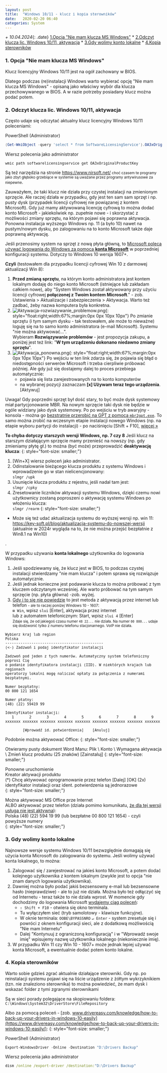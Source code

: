 ```yaml
---
layout: post
title:  "Windows 10/11 - klucz i kopia sterowników"
date:   2020-02-20 06:40
categories: System
---
```



_+ 10.04.2024_{: .date} 
[1.Opcja "Nie mam klucza MS Windows"]({{site.url}}{{site.baseurl}}{{page.url}}#1-opcja-nie-mam-klucza-ms-windows) * 
[2.Odczyt klucza lic. Windows 10/11, aktywacja]({{site.url}}{{site.baseurl}}{{page.url}}#2-odczyt-klucza-lic-windows-1011-aktywacja) * 
[3.Gdy wolimy konto lokalne]({{site.url}}{{site.baseurl}}{{page.url}}#3-gdy-wolimy-konto-lokalne) * 
[4.Kopia sterowników]({{site.url}}{{site.baseurl}}{{page.url}}#4-kopia-sterowników) 

<style>.date{font-size: smaller;color:#828282;}</style>

### 1. Opcja "Nie mam klucza MS Windows"

Klucz licencyjny Windows 10/11 jest na ogół zachowany w BIOS.

Dlatego podczas (re)instalacji Windows warto wybierać opcję "Nie mam klucza MS Windows" - opisaną jako właściwy wybór dla klucza przechowywanego w BIOS. A w razie potrzeby posiadany klucz można podać potem.



### 2. Odczyt klucza lic. Windows 10/11, aktywacja 

Często udaje się odczytać aktualny klucz licencyjny Windows 10/11 poleceniami:

PowerShell (Administrator)
````powershell
(Get-WmiObject -query 'select * from SoftwareLicensingService').OA3xOriginalProductKey
````

Wiersz polecenia jako administrator
````bat
wmic path softwarelicensingservice get OA3xOriginalProductKey
````

Są też narzędzia na stronie 
<https://www.nirsoft.net/>
<small>choć czasem te programy jako zbyt głęboko grzebiące w systemie są uważane przez programy antywirusowe za niepewne</small>.

Zauważyłem, że taki klucz nie działa przy czystej instalacji na zmienionym sprzęcie. Ale raczej działa w przypadku, gdy jest ten sam sam sprzęt i np. pusty dysk (przypadek licencji cyfrowej nie powiązanej z kontem Microsoft). Gdy już mamy aktywowaną licencję cyfrową to można dodać konto Microsoft - jakiekolwiek np. zupełnie nowe - i skorzystać z możliwości zmiany sprzętu, na którym pojawi się poprawna aktywacja. Ponowna instalacja wyższego Windows np. 11 (a było 10) nawet na pustym/nowym dysku, po zalogowaniu na to konto Microsoft także daje poprawną aktywację.

Jeśli przenosimy system na sprzęt z nową płyta główną, to [Microsoft poleca używać logowania do Windows za pomocą **konta Microsoft**](https://support.microsoft.com/pl-pl/windows/ponowne-aktywowanie-systemu-windows-10-po-zmianie-sprz%C4%99towej-2c0e962a-f04c-145b-6ead-fb3fc72b6665) w poprzedniej konfiguracji systemu. Dotyczy to Windows 10 wersja 1607+. 

**Czyli** (testowałem dla przypadku licencji cyfrowej Win 10 z darmowej aktualizacji Win 8):

1. **Przed zmianą sprzętu**, na którym konto administratora jest kontem lokalnym dodaję do niego konto Microsoft (istniejące lub zakładam całkiem nowe), aby "System Windows został aktywowany przy użyciu licencji cyfrowej **połączonej z Twoim kontem Microsoft**." - zob. Ustawienia  > Aktualizacje i zabezpieczenia > Aktywacja. Warto też zadbać, żeby nazwa komputera była konkretna.
2. ![Aktywacja-rozwiazywanie_problemow.png]({{site.baseurl}}/assets/img/Aktywacja-rozwiazywanie_problemow.png "Aktywacja-rozwiazywanie_problemow.png"){: style="float:right;width:67%;margin:0px 0px 10px 10px"} 
Po zmianie sprzętu (i tym samym dysku - tak testowałem, ale może to nieważne) loguję się na to samo konto administratora (e-mail Microsoft). Systemu "nie można aktywować...".  
Wybieram **Rozwiązywanie problemów** - jest propozycja zakupu, 
a poniżej jest też link: "**W tym urządzeniu dokonano niedawno zmiany sprzętu**".
3. ![Aktywacja_ponowna.png]({{site.baseurl}}/assets/img/Aktywacja_ponowna.png "Aktywacja_ponowna.png"){: style="float:right;width:67%;margin:0px 0px 10px 10px"} 
Po wejściu w ten link zdarza się, że pojawia się błąd o niedostępności serwerów Microsoft i trzeba cierpliwie próbować później. Ale gdy już się dostajemy dalej to proces przebiega automatycznie:
    * pojawia się lista zarejestrowanych na to konto komputerów
    * na wybranej pozycji zaznaczam **[x] Używam teraz tego urządzenia**. [Aktywuj]

Uwaga! Gdy poprzedni sprzęt był dość stary, to być może dysk systemowy miał partycjonowanie MBR. Na nowym sprzęcie taki dysk nie będzie w ogóle widziany jako dysk systemowy. Po po wejściu w tryb awaryjny - konsola - można go [bezstratnie przerobić na GPT z pomocą `mbr2gpt.exe`](https://andrzejq.github.io/Office_S_Tips/system/2020/02/20/Backup_dysku_SSD.html#7-bezstratna-konwersja-dysku-z-mbr-na-gpt). To samo można zrobić na wczesnym etapie instalacji nowego Windows (np. na etapie wyboru partycji do instalacji) - po naciśnięciu [Shift + F10], [więcej » ](https://andrzejq.github.io/Office_S_Tips/system/2020/02/20/Backup_dysku_SSD.html#7-bezstratna-konwersja-dysku-z-mbr-na-gpt)


**To chyba dotyczy starszych wersji Windows, np. 7 czy 8**
Jeśli klucz na starszym działającym sprzęcie mamy przenieść na nowszy (np. gdy zmieniamy płytę gł.) to można (być może) przeprowadzić **deaktywację klucza**:
{: style="font-size: smaller;"}

1. [Win+X] wiersz poleceń jako administrator.
2. Odinstalowanie bieżącego klucza produktu z systemu Windows i wprowadzenie go w stan nielicencjonowany:  
`slmgr /upk`
3. Usunięcie klucza produktu z rejestru, jeśli nadal tam jest:  
`slmgr /cpky`
4. Zresetowanie liczników aktywacji systemu Windows, dzięki czemu nowi użytkownicy zostaną poproszeni o aktywację systemu Windows po włożeniu klucza:  
`slmgr /rearm`
{: style="font-size: smaller;"}

* Może się też udać aktualizacja systemu do wyższej wersji np. win 11:  
  <https://key-soft.pl/blog/aktualizacja-systemu-do-nowszej-wersji>  
  (aktualnie w 2024r wygląda na to, że nie można przejść bezpłatnie z Win8.1 na Win10)

.

W przypadku używania **konta lokalnego** użytkownika do logowania Windows: 
1. Jeśli spodziewamy się, że klucz jest w BIOS, to podczas czystej instalacji stwierdzamy "nie mam klucza" i potem sprawa się rozwiązuje automatycznie.
2. Jeśli jednak konieczne jest podawanie klucza to można próbować z tym kluczem odczytanym wcześniej. Ale warto próbować na tym samym sprzęcie (np. płyta główna) -zob. wyżej.
3. [Gdy i to się nie powiedzie](https://answers.microsoft.com/pl-pl/windows/forum/windows_7-windows_install-winactivate/brak-po%C5%82%C4%85czenia-z-microsoft-problem-z/9914049e-e874-4987-95d6-942bc510cb20)  to jest metoda z aktywacją przez internet lub telefon <small> - ale to raczej poniżej Windows 10 - 1607</small>:  
`⊞ Win`, wpisz `slui` [Enter], aktywacja przez internet  
lub z automatem telefonicznym: Start, wpisz `slui 4` [Enter]  
<small>Zdaje się, że od jakiegoś czasu numer `48 22...` nie działa. Na numer `00 800...` udaje się dodzwonić tylko z numeru telefonu stacjonarnego. VoIP nie działa.</small> 

````
Wybierz kraj lub region
Polska
---------------------------------------------
(<-) Zadzwoń i podaj identyfikator instalacji

Zadzwoń pod jeden z tych numerów. Automatyczny system telefoniczny poprosi Cię 
o podanie identyfikatora instalacji (IID). W niektórych krajach lub regionach 
operatorzy lokalni mogę naliczać opłaty za połączenia z numerami bezpłatnymi.

Numer bezpłatny:
00 800 121 1654

Numer płatny:
(48) (22) 59419 99

Identyfikator instalacji:
   1       2       3       4       5       6       7       8       9
xxxxxxx xxxxxxx xxxxxxx xxxxxxx xxxxxxx xxxxxxx xxxxxxx xxxxxxx xxxxxxx

        [Wprowadź id. potwierdzenia]    [Anuluj]
````

Podobnie można aktywować Office:
{: style="font-size: smaller;"}

Otwieramy pusty dokument Word
Manu: Plik \ Konto \ Wymagana aktywacja \ Zmień klucz produktu (25 znaków) [Zainstaluj]
{: style="font-size: smaller;"}

Ponowne uruchomienie  
Kreator aktywacji produktu  
(*) Chcę aktywować oprogramowanie przez telefon [Dalej] [OK] (2x)  
identyfikator instalacji oraz ident. potwierdzenia są jednorazowe  
{: style="font-size: smaller;"}

Można aktywować MS Office prze Internet  
ALBO aktywować przez telefon (działa pomimo komunikatu, [że dla tej wersji usługa nie jest aktywna](https://support.office.com/pl-pl/article/b%C5%82%C4%85d-%E2%80%9Eaktywacja-telefoniczna-nie-jest-ju%C5%BC-obs%C5%82ugiwana-dla-tego-produktu-podczas-aktywowania-pakietu-office-9b016cd2-0811-4cb3-b896-5a6a13177713)):  
Polska (48) (22) 594 19 99 (lub bezpłatne 00 800 121 1654) - czyli powyższe numery  
{: style="font-size: smaller;"}


### 3. Gdy wolimy konto lokalne

Najnowsze wersje systemu Windows 10/11 bezwzględnie domagają się użycia konta Microsoft do zalogowania do systemu. Jeśli wolimy używać konta lokalnego, to można: 
1. Zalogować się / zarejestrować na jakieś konto Microsoft, a potem dodać kolejnego użytkownika z kontem lokalnym (zwykle jest to opcja "nie znam danych logowania użytkownika).
2. Dawniej można było podać jakiś bezsensowny e-mail lub bezsensowne hasło (nieprawdziwe) - ale to już nie działa. Można było też odłączyć się od Internetu - teraz także to nie działa wprost. W momencie gdy dochodzimy do logowania Microsoft [wydajemy ciąg poleceń](https://windowsbase.pl/pages/w11_bypassnetsetup.html): 
    * `⇧ Shift + F10` - otwiera się okno terminala.
    * Tu wyłączyłem sieć (tryb samolotowy - klawisze funkcyjne).
    * W oknie terminala: `OOBE\BYPASSNRO` `↵ Enter` - system zresetuje się i powróci z oknem konfiguracji sieci, ale z dodatkową możliwością "Nie mam Internetu"
    * Dalej "Kontynuuj z ograniczoną konfiguracją" i w "Wprowadź swoje imię" wpisujemy nazwę użytkownika lokalnego (niekoniecznie imię).
3. W przypadku Win 11 czy Win 10 - 1607+ może jednak lepiej używać konta Microsoft, a ewentualnie dodać potem konto lokalne.

### 4. Kopia sterowników

Warto sobie gdzieś zgrać aktualnie działające sterowniki. Gdy np. po reinstalacji systemu pojawi się na liście urządzenie z żółtym wykrzyknikiem (tzn. nie znaleziono sterownika) to można powiedzieć, że mam dysk i wskazać folder z tymi zgranymi sterownikami

Są w sieci porady polegające na skopiowaniu foldera:  
`C:\Windows\System32\DriverStore\FileRepository`

Albo za pomocą poleceń - 
[zob. www.drivereasy.com/knowledge/how-to-back-up-your-drivers-in-windows-10-easily](https://www.drivereasy.com/knowledge/how-to-back-up-your-drivers-in-windows-10-easily/):
{: style="font-size: smaller;"}

PowerShell (Administrator)
````powershell
Export-WindowsDriver -Online -Destination "D:\Drivers Backup"
````

Wiersz polecenia jako administrator
````bat
dism /online /export-driver /destination:"D:\Drivers Backup"
````

<style> pre code {font-size: smaller;} </style>

<!-- {% unless jekyll.environment %} -->
<script>

(function() {
  const images = document.getElementsByTagName('img'); 
  for(let i = 0; i < images.length; i++) {
    images[i].src = images[i].src.replace('%7B%7Bsite.baseurl%7D%7D','..');
  } //{{site.baseurl}} - without spaces!  
})();

</script>
<!-- {% endunless %} -->